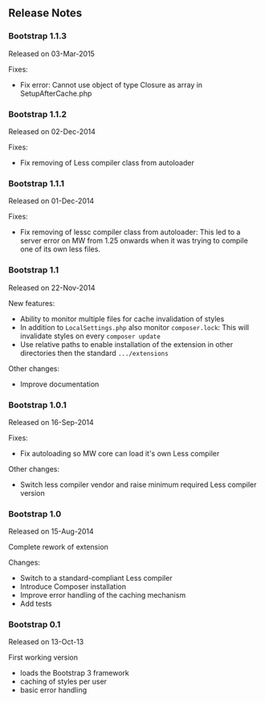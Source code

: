## Release Notes

### Bootstrap 1.1.3

Released on 03-Mar-2015

Fixes:
* Fix error: Cannot use object of type Closure as array in SetupAfterCache.php

### Bootstrap 1.1.2

Released on 02-Dec-2014

Fixes:
* Fix removing of Less compiler class from autoloader

### Bootstrap 1.1.1

Released on 01-Dec-2014

Fixes:
* Fix removing of lessc compiler class from autoloader:
  This led to a server error on MW from 1.25 onwards when it was trying to
  compile one of its own less files.

### Bootstrap 1.1

Released on 22-Nov-2014

New features:
* Ability to monitor multiple files for cache invalidation of styles
* In addition to `LocalSettings.php` also monitor `composer.lock`: This will
  invalidate styles on every `composer update`
* Use relative paths to enable installation of the extension in other
  directories then the standard `.../extensions`

Other changes:
* Improve documentation

### Bootstrap 1.0.1

Released on 16-Sep-2014

Fixes:
* Fix autoloading so MW core can load it's own Less compiler

Other changes:
* Switch less compiler vendor and raise minimum required Less compiler version

### Bootstrap 1.0

Released on 15-Aug-2014

Complete rework of extension

Changes:
* Switch to a standard-compliant Less compiler
* Introduce Composer installation
* Improve error handling of the caching mechanism
* Add tests

### Bootstrap 0.1

Released on 13-Oct-13

First working version
* loads the Bootstrap 3 framework
* caching of styles per user
* basic error handling
